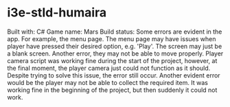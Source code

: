 # i3e-stld-humaira
Built with: C#
Game name: Mars
Build status: Some errors are evident in the app. For example, the menu page. The menu page may have issues when player have pressed their desired option, e.g. 'Play'. The screen may just be a blank screen. Another error, they may not be able to move properly. Player camera script was working fine during the start of the project, however, at the final moment, the player camera just could not function as it should. Despite trying to solve this issue, the error still occur. Another evident error would be the player may not be able to collect the required item. It was working fine in the beginning of the project, but then suddenly it could not work.
